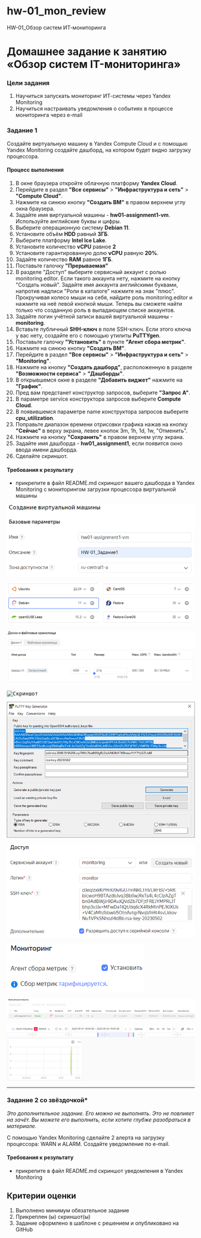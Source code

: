 # hw-01_mon_review
HW-01_Обзор систем ИТ-мониторинга

# Домашнее задание к занятию «Обзор систем IT-мониторинга»

### Цели задания
1. Научиться запускать мониторинг ИТ-системы через Yandex Monitoring
2. Научиться настраивать уведомления о событиях в процессе мониторинга через e-mail 

### Задание 1

Создайте виртуальную машину в Yandex Compute Cloud и с помощью Yandex Monitoring создайте дашборд, на котором будет видно загрузку процессора.

#### Процесс выполнения
1. В окне браузера откройте облачную платформу **Yandex Cloud**.
2. Перейдите в раздел **"Все сервисы"** > **"Инфраструктура и сеть"** > **"Compute Cloud"**.
3. Нажмите на синюю кнопку **"Создать ВМ"** в правом верхнем углу окна браузера.
4. Задайте имя виртуальной машины - **hw01-assignment1-vm**. Используйте английские буквы и цифры.
5. Выберите операционную систему **Debian 11**.
6. Установите объём **HDD** равный **3ГБ**.
7. Выберите платформу **Intel Ice Lake**.
8. Установите количество **vCPU** равное **2**
9. Установите гарантированную долю **vCPU** равную **20%**.
10. Задайте количество **RAM** равное **1ГБ**.
11. Поставьте галочку **"Прерываемая"**
12. В разделе "Доступ" выберите сервисный аккаунт с ролью monitoring.editor. Если такого аккаунта нету, нажмите на кнопку "Создать новый". Задайте имя аккаунта английскими буквами, напротив надписи "Роли в каталоге" нажмите на знак "плюс". Прокручивая колесо мыши на себя, найдите роль monitoring.editor и нажмите на неё левой кнопкой мыши. Теперь вы сможете найти только что созданную роль в выпадающем списке аккаунтов.
13. Задайте логин учётной записи вашей виртуальной машины - **monitoring**.
14. Вставьте публичный **SHH-ключ** в поле SSH-ключ. Если этого ключа у вас нету, создайте его с помощью утилиты **PuTTYgen**.
15. Поставьте галочку **"Установить"** в пункте **"Агент сбора метрик"**.
16. Нажмите на синюю кнопку **"Создать ВМ"**.
17. Перейдите в раздел **"Все сервисы"** > **"Инфраструктура и сеть"** > **"Monitoring"**.
18. Нажмите на кнопку **"Создать дашборд"**, расположенную в разделе **"Возможности сервиса"** > **"Дашборды"**.
19. В открывшемся окне в разделе **"Добавить виджет"** нажмите на **"График"**.
20. Пред вам предстанет конструктор запросов, выберите **"Запрос А"**.
21. В параметре service конструктора запросов выберите **Compute Cloud**.
22. В появившемся параметре name конструктора запросов выберите **cpu_utilization**.
23. Поправьте диапазон времени отрисовки графика нажав на кнопку **"Сейчас"** в верху экрана, левее кнопок 3m, 1h, 1d, 1w, "Отменить".
24. Нажмите на кнопку **"Сохранить"** в правом верхнем углу экрана.
25. Задайте имя дашборда - **hw01_assignment1**, если появится окно ввода имени дашборда.
26. Сделайте скриншот.

#### Требования к результату
* прикрепите в файл README.md скриншот вашего дашборда в Yandex Monitoring с мониторингом загрузки процессора виртуальной машины 

<kbd>![Скриншот](img/screenshot1.png)</kbd>

<kbd>![Скриншот](img/screenshot2.png)</kbd>

<kbd>![Скриншот](img/screenshot3.png)</kbd>

<kbd>![Скриншот](img/<screenshot4.png)</kbd>

<kbd>![Скриншот](img/screenshot5.png)</kbd>

<kbd>![Скриншот](img/screenshot6.png)</kbd>

<kbd>![Скриншот](img/screenshot7.png)</kbd>

<kbd>![Скриншот](img/screenshot8.png)</kbd>

<kbd>![Скриншот](img/screenshot9.png)</kbd>

---

### Задание 2 со звёздочкой*
*Это дополнительное задание. Его можно не выполнять. Это не повлияет на зачёт. Вы можете его выполнить, если хотите глубже разобраться в материале.*

С помощью Yandex Monitoring сделайте 2 алерта на загрузку процессора: WARN и ALARM. Создайте уведомление по e-mail.

#### Требования к результату
* прикрепите в файл README.md скриншот уведомления в Yandex Monitoring 

## Критерии оценки

1. Выполнено минимум обязательное задание
2. Прикреплен (ы) скриншот(ы) 
3. Задание оформлено в шаблоне с решением и опубликовано на GitHub

